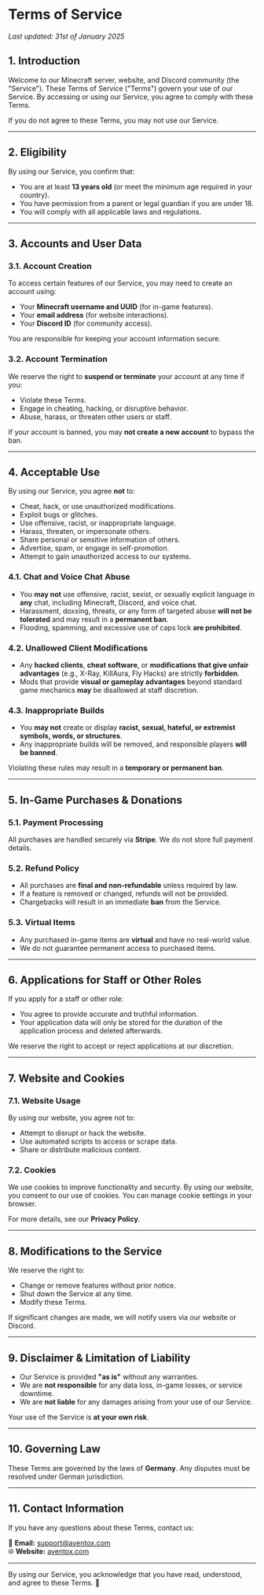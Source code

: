 # Terms of Service

_Last updated: 31st of January 2025_

## 1. Introduction  

Welcome to our Minecraft server, website, and Discord community (the "Service"). These Terms of Service ("Terms") govern your use of our Service. By accessing or using our Service, you agree to comply with these Terms.  

If you do not agree to these Terms, you may not use our Service.  

---

## 2. Eligibility  

By using our Service, you confirm that:  
- You are at least **13 years old** (or meet the minimum age required in your country).  
- You have permission from a parent or legal guardian if you are under 18.  
- You will comply with all applicable laws and regulations.  

---

## 3. Accounts and User Data  

### 3.1. Account Creation  
To access certain features of our Service, you may need to create an account using:  
- Your **Minecraft username and UUID** (for in-game features).  
- Your **email address** (for website interactions).  
- Your **Discord ID** (for community access).  

You are responsible for keeping your account information secure.  

### 3.2. Account Termination  
We reserve the right to **suspend or terminate** your account at any time if you:  
- Violate these Terms.  
- Engage in cheating, hacking, or disruptive behavior.  
- Abuse, harass, or threaten other users or staff.  

If your account is banned, you may **not create a new account** to bypass the ban.  

---

## 4. Acceptable Use  

By using our Service, you agree **not** to:  
- Cheat, hack, or use unauthorized modifications.  
- Exploit bugs or glitches.  
- Use offensive, racist, or inappropriate language.  
- Harass, threaten, or impersonate others.  
- Share personal or sensitive information of others.  
- Advertise, spam, or engage in self-promotion.  
- Attempt to gain unauthorized access to our systems.  

### 4.1. Chat and Voice Chat Abuse  
- You **may not** use offensive, racist, sexist, or sexually explicit language in **any** chat, including Minecraft, Discord, and voice chat.  
- Harassment, doxxing, threats, or any form of targeted abuse **will not be tolerated** and may result in a **permanent ban**.  
- Flooding, spamming, and excessive use of caps lock **are prohibited**.  

### 4.2. Unallowed Client Modifications  
- Any **hacked clients**, **cheat software**, or **modifications that give unfair advantages** (e.g., X-Ray, KillAura, Fly Hacks) are strictly **forbidden**.  
- Mods that provide **visual or gameplay advantages** beyond standard game mechanics **may** be disallowed at staff discretion.  

### 4.3. Inappropriate Builds  
- You **may not** create or display **racist, sexual, hateful, or extremist symbols, words, or structures**.  
- Any inappropriate builds will be removed, and responsible players **will be banned**.  

Violating these rules may result in a **temporary or permanent ban**.  

---

## 5. In-Game Purchases & Donations  

### 5.1. Payment Processing  
All purchases are handled securely via **Stripe**. We do not store full payment details.  

### 5.2. Refund Policy  
- All purchases are **final and non-refundable** unless required by law.  
- If a feature is removed or changed, refunds will not be provided.  
- Chargebacks will result in an immediate **ban** from the Service.  

### 5.3. Virtual Items  
- Any purchased in-game items are **virtual** and have no real-world value.  
- We do not guarantee permanent access to purchased items.  

---

## 6. Applications for Staff or Other Roles  

If you apply for a staff or other role:  
- You agree to provide accurate and truthful information.  
- Your application data will only be stored for the duration of the application process and deleted afterwards.  

We reserve the right to accept or reject applications at our discretion.  

---

## 7. Website and Cookies  

### 7.1. Website Usage  
By using our website, you agree not to:  
- Attempt to disrupt or hack the website.  
- Use automated scripts to access or scrape data.  
- Share or distribute malicious content.  

### 7.2. Cookies  
We use cookies to improve functionality and security. By using our website, you consent to our use of cookies. You can manage cookie settings in your browser.  

For more details, see our **Privacy Policy**.  

---

## 8. Modifications to the Service  

We reserve the right to:  
- Change or remove features without prior notice.  
- Shut down the Service at any time.  
- Modify these Terms.  

If significant changes are made, we will notify users via our website or Discord.  

---

## 9. Disclaimer & Limitation of Liability  

- Our Service is provided **"as is"** without any warranties.  
- We are **not responsible** for any data loss, in-game losses, or service downtime.  
- We are **not liable** for any damages arising from your use of our Service.  

Your use of the Service is **at your own risk**.  

---

## 10. Governing Law  

These Terms are governed by the laws of **Germany**. Any disputes must be resolved under German jurisdiction.  

---

## 11. Contact Information  

If you have any questions about these Terms, contact us:  

📧 **Email:** [support@aventox.com](mailto:support@aventox.com)  
🌐 **Website:** [aventox.com](https://aventox.com)  

---

By using our Service, you acknowledge that you have read, understood, and agree to these Terms. 🚀
